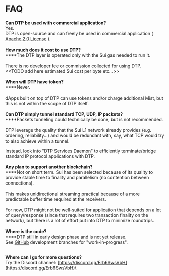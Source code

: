 # FAQ

**Can DTP be used with commercial application?**\
Yes.\
DTP is open-source and can freely be used in commercial application ( [Apache 2.0 License](../../LICENSE) ).\
\
**How much does it cost to use DTP?**\
****The DTP layer is operated only with the Sui gas needed to run it.\
\
There is no developer fee or commission collected for using DTP.\
<\<TODO add here estimated Sui cost per byte etc...>>\
\
**When will DTP have token?**\
****Never. \
\
dApps built on top of DTP can use tokens and/or charge additional Mist, but this is not within the scope of DTP itself.\
\
**Can DTP simply tunnel standard TCP, UDP, IP packets?**\
****Packets tunneling could technically be done, but is not recommended.\
\
DTP leverage the quality that the Sui L1 network already provides (e.g. ordering, reliability...) and would be redundant with, say, what TCP would try to also achieve within a tunnel.

Instead, look into "DTP Services Daemon" to efficiently terminate/bridge standard IP protocol applications with DTP.\
\
**Any plan to support another blockchain?**\
****Not on short term. Sui has been selected because of its quality to provide stable time to finality and parallelism (no contention between connections).\
\
This makes unidirectional streaming practical because of a more predictable buffer time required at the receivers.\
\
For now, DTP might not be well-suited for application that depends on a lot of query/response (since that requires two transaction finality on the network), but there is a lot of effort put into DTP to minimize roundtrips.\
\
**Where is the code?**\
****DTP still in early design phase and is not yet release. \
See [GitHub](https://github.com/mario4tier/dtp) development branches for "work-in-progress".

\
**Where can I go for more questions?**\
Try the Discord channel: [https://discord.gg/Erb6SwsVbH](https://discord.gg/Erb6SwsVbH)\






